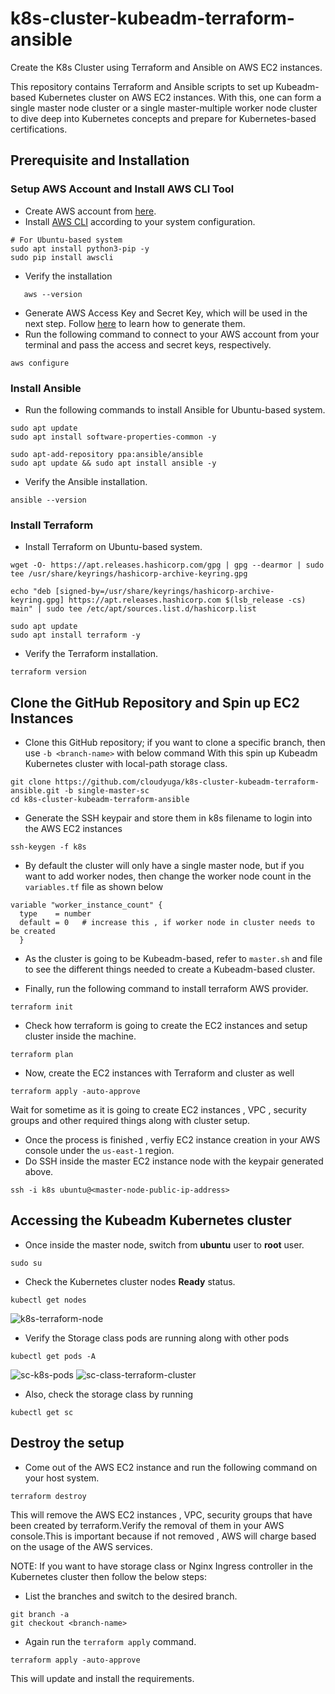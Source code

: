 # k8s-cluster-kubeadm-terraform-ansible
Create the K8s Cluster using Terraform and Ansible on AWS EC2 instances.

This repository contains Terraform and Ansible scripts to set up Kubeadm-based Kubernetes cluster on AWS EC2 instances. With this, one can form a single master node cluster or a single master-multiple worker node cluster to dive deep into Kubernetes concepts and prepare for Kubernetes-based certifications.

## Prerequisite and Installation
### Setup AWS Account and Install AWS CLI Tool
- Create AWS account from [here](https://aws.amazon.com/).
- Install [AWS CLI](https://docs.aws.amazon.com/cli/latest/userguide/getting-started-install.html) according to your system configuration.
```
# For Ubuntu-based system
sudo apt install python3-pip -y
sudo pip install awscli
```
- Verify the installation
```
   aws --version
```
- Generate AWS Access Key and Secret Key, which will be used in the next step. Follow [here](https://docs.aws.amazon.com/IAM/latest/UserGuide/id_root-user_manage_add-key.html) to learn how to generate them.
- Run the following command to connect to your AWS account from your terminal and pass the access and secret keys, respectively.
```
aws configure
```

### Install Ansible
- Run the following commands to install Ansible for Ubuntu-based system.
```
sudo apt update
sudo apt install software-properties-common -y

sudo apt-add-repository ppa:ansible/ansible
sudo apt update && sudo apt install ansible -y
```
- Verify the Ansible installation.
```
ansible --version
```
### Install Terraform
- Install Terraform on Ubuntu-based system.
```
wget -O- https://apt.releases.hashicorp.com/gpg | gpg --dearmor | sudo tee /usr/share/keyrings/hashicorp-archive-keyring.gpg

echo "deb [signed-by=/usr/share/keyrings/hashicorp-archive-keyring.gpg] https://apt.releases.hashicorp.com $(lsb_release -cs) main" | sudo tee /etc/apt/sources.list.d/hashicorp.list

sudo apt update
sudo apt install terraform -y
```
- Verify the Terraform installation.
```
terraform version
```

## Clone the GitHub Repository and Spin up EC2 Instances
- Clone this GitHub repository; if you want to clone a specific branch, then use `-b <branch-name>` with below command
With this spin up Kubeadm Kubernetes cluster with local-path storage class. 
```
git clone https://github.com/cloudyuga/k8s-cluster-kubeadm-terraform-ansible.git -b single-master-sc
cd k8s-cluster-kubeadm-terraform-ansible
```
- Generate the SSH keypair and store them in k8s filename to login into the AWS EC2 instances
```
ssh-keygen -f k8s
```
- By default the cluster will only have a single master node, but if you want to add worker nodes, then change the worker node count in the `variables.tf` file as shown below
```
variable "worker_instance_count" {
  type    = number
  default = 0   # increase this , if worker node in cluster needs to be created
  }
```

- As the cluster is going to be Kubeadm-based, refer to `master.sh` and file to see the different things needed to create a Kubeadm-based cluster.

- Finally, run the following command to install terraform AWS provider.
```
terraform init
```
- Check how terraform is going to create the EC2 instances and setup cluster inside the machine.
```
terraform plan
```
- Now, create the EC2 instances with Terraform and cluster as well
```
terraform apply -auto-approve
```

Wait for sometime as it is going to create EC2 instances , VPC , security groups and other required things along with cluster setup.
- Once the process is finished , verfiy EC2 instance creation in your AWS console under the `us-east-1` region.
- Do SSH inside the master EC2 instance node with the keypair generated above.
```
ssh -i k8s ubuntu@<master-node-public-ip-address>
```

## Accessing the Kubeadm Kubernetes cluster
- Once inside the master node, switch from **ubuntu** user to **root** user.
```
sudo su
```
- Check the Kubernetes cluster nodes **Ready** status.
```
kubectl get nodes
```
![k8s-terraform-node](https://github.com/oshi36/k8s-cluster-kubeadm-terraform-ansible/assets/47573417/eb0e5bde-177a-483c-94ff-de2571060a24)

- Verify the Storage class pods are running along with other pods
```
kubectl get pods -A
```   
![sc-k8s-pods](https://github.com/oshi36/k8s-cluster-kubeadm-terraform-ansible/assets/47573417/6c0619aa-6c93-4d06-9a77-b18bccadbc3e)
![sc-class-terraform-cluster](https://github.com/oshi36/k8s-cluster-kubeadm-terraform-ansible/assets/47573417/3a6fd897-93e8-4131-85fc-dae9bd2ca8fb)

- Also, check the storage class by running
```
kubectl get sc
```

## Destroy the setup
- Come out of the AWS EC2 instance and run the following command on your host system.
```
terraform destroy
```
This will remove the AWS EC2 instances , VPC, security groups that have been created by terraform.Verify the removal of them in your AWS console.This is important because if not removed , AWS will charge based on the usage of the AWS services.

NOTE: If you want to have storage class or Nginx Ingress controller in the Kubernetes cluster then follow the below steps:
- List the branches and switch to the desired branch.
```
git branch -a
git checkout <branch-name>
```
- Again run the `terraform apply` command.
```
terraform apply -auto-approve
```
This will update and install the requirements.



